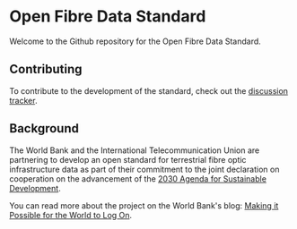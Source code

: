 # Open Fibre Data Standard

Welcome to the Github repository for the Open Fibre Data Standard.

## Contributing

To contribute to the development of the standard, check out the [discussion tracker](https://github.com/Open-Telecoms-Data/open-fibre-data-standard/discussions).

## Background

The World Bank and the International Telecommunication Union are partnering to develop an open standard for terrestrial fibre optic infrastructure data as part of their commitment to the joint declaration on cooperation on the advancement of the [2030 Agenda for Sustainable Development](https://sdgs.un.org/2030agenda).

You can read more about the project on the World Bank's blog: [Making it Possible for the World to Log On](https://www.worldbank.org/en/news/feature/2022/06/06/making-it-possible-for-the-world-to-log-on).


